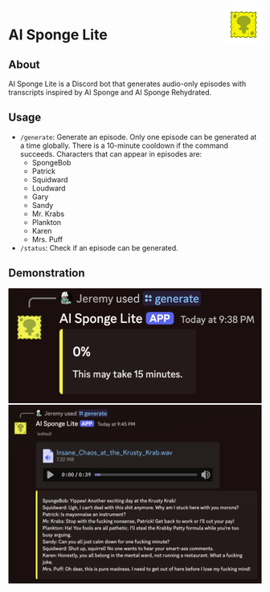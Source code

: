 <img src="img/Logo.png" alt="Logo" title="Logo" align="right" width="72" height="72" />

# AI Sponge Lite

## About

AI Sponge Lite is a Discord bot that generates audio-only episodes with transcripts inspired by AI Sponge and AI Sponge
Rehydrated.

## Usage

- `/generate`: Generate an episode. Only one episode can be generated at a time globally. There is a 10-minute cooldown
  if the command succeeds. Characters that can appear in episodes are:
    - SpongeBob
    - Patrick
    - Squidward
    - Loudward
    - Gary
    - Sandy
    - Mr. Krabs
    - Plankton
    - Karen
    - Mrs. Puff
- `/status`: Check if an episode can be generated.

## Demonstration

<div align="center">
    <img src="img/generating.png" alt="Generating" title="Generating" />
    <img src="img/output.png" alt="Output" title="Output" />
</div>
